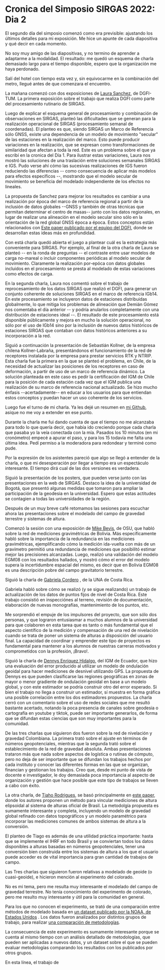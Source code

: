 # Cronica del Simposio SIRGAS 2022: Dia 2

El segundo día del simposio comenzó como era previsible: ajustando los últimos
detalles para mi exposición. Me hice un apunte de cada diapositiva y qué decir
en cada momento.

No soy muy amigo de las diapositivas, y no termino de aprender a adaptarme a la
modalidad. El resultado: me quedó un esquema de charla demasiado largo para el
tiempo disponible, espero que la organización me haya perdonado.

Salí del hotel con tiempo esta vez y, sin equivocarme en la combinación del metro,
 llegué antes de que comenzara el encuentro.

La mañana comenzó con dos exposiciones de
[Laura Sanchez](https://www.dgfi.tum.de/en/staff/sanchez-laura/), de DGFI-TUM.
La primera exposición sobre el trabajo que realiza DGFI como parte del procesamiento
rutinario de SIRGAS.

Luego de explicar el esquema general de procesamiento y combinación de
observaciones en SIRGAS, planteó las dificultades que se generan para la
realización operacional de SIRGAS (procesamiento semanal de coordenadas).  El
planteo es que, siendo SIRGAS un Marco de Referencia sólo GNSS, existe una
dependencia de un modelo de movimiento "secular" de las estaciones en la
realización del marco. Esto puede producir variaciones en la realización, que
se expresan como transformaciones de similaridad que afectan a toda la red.
Este es un problema sobre el que ya escribí en la cronica del Día 1.  Para
ilustrar estas variaciones, Laura nos mostró las soluciones de una traslación
entre soluciones semanales SIRGAS e IGS. Pudo verse ahí cómo las sucesivas
realizaciones de IGS fueron reduciendo las diferencias -- como consecuencia de
aplicar más modelos para efectos específicos --, mostrando que el modelo secular
de movimiento se beneficia del modelado independiente de los efectos no lineales.

La propuesta de Sanchez para mejorar los resultados es cambiar a una
realización por época del marco de referencia regional a partir de la inclusión
de datos globales --GNSS y también de otras técnicas que permitan determinar el
centro de masas-- junto con los datos regionales, en lugar de realizar una
alineación en el modelo secular sino sólo en la orientación de la red global
GNSS época a época. Estos conceptos están relacionados con [Este paper
publicado por el equipo del
DGFI](https://agupubs.onlinelibrary.wiley.com/doi/epdf/10.1029/2021JB023880),
donde se desarrollan estas ideas más en profundidad.

Con está charla quedó abierta el juego a plantear cuál es la estrategia más
conveniente para SIRGAS. Por ejemplo, al final de la otra charla de Laura se
planteó -- en la ronda de preguntas -- el contraste entre usar modelos de carga
no-mareal o incluir componentes periódicas al modelo secular de movimiento.
Claramente la realización por-epóca con datos globales incluidos en el
procesamiento se presta al modelado de estas variaciones como efectos de carga.

En la segunda charla, Laura nos comentó sobre el trabajo de reprocesamiento de
los datos SIRGAS que realizó el DGFI, para generar un conjunto coherente de
soluciones SIRGAS en el marco de referencia IGb14. En este procesamiento se
incluyeron datos de estaciones distribuidas globalmente, lo que mitiga los
problemas de alineación que Demián Gómez nos comentaba el día anterior -- y
podría anularlos completamente con una distribución de estaciones ideal --.  El
resultado de este procesamiento está disponible públicamente y mejora en mucho
la solución operacional, no sólo por el uso de IGb14 sino por la inclusión de
nuevos datos históricos de estaciones SIRGAS que contaban con datos históricos
anteriores a su incorporación a la red.

Siguió a continuación la presentación de Sebastián Kollner, de la empresa
chilena Kollner-Labraña, presentándonos el funcionamiento de la red de
receptores instalada por la empresa para prestar servicios RTK y NTRIP. Esta
charla fue la primera en la que se planteó el problema, en Chile, de la
necesidad de actualizar las posiciones de los receptores en caso de
deformación, a partir de uso de un marco de referencia dinámico. La solución
planteada en este caso es pedir la certificación del IGM de Chile para la
posición de cada estación cada vez que el IGM publica una realización de su
marco de referencia nacional actualizado.  Se hizo mucho énfasis
--acertadamente-- en educar a los usuarios para que entiendan estos conceptos y
puedan hacer un uso coherente de los servicios.

Luego fue el turno de mi charla. Ya les dejé un resumen en
[mi Github](https://github.com/jjclavijo/3ideas2022sirgas#readme), asique no me
voy a extender en ese punto.

Durante la charla me fui dando cuenta de que el tiempo no me alcanzaba para todo
lo que quería decir, que había ido creciendo porque cada charla que pasaba yo
la veía conectada con la mía. Pasados los 10 minutos (en mi cronómetro) empecé
a apurar el paso, y para los 15 todavía me falta una última idea. Pedí permiso
a la moderadora para redondear y terminé como pude.

Por la expresión de los asistentes pareció que algo se llegó a entender de la
charla, o que mi desesperación por llegar a tiempo era un espectáculo interesante.
El tiempo dirá cual de las dos versiones es verdadera.

Siguió la presentación de los posters, que pueden verse junto con las presentaciones
en la web de SIRGAS. Destaco la idea de la universidad de Bogotá, que presentó
algunas medidas que tomaron para ampliar la participación de la geodesia en
la universidad. Espero que estas actitudes se contagien a todas las universidades
de la región.

Después de un muy breve café retomamos las sesiones para escuchar ahora las
presentaciones sobre el modelado del campo de gravedad terrestre y sistemas de altura.

Comenzó la sesión con una exposición de
[Mike Bevis](https://earthsciences.osu.edu/people/bevis.6), de OSU, que habló
sobre la red de mediciones gravimétricas de Bolivia. Más especificamente habló
sobre la importancia de la redundancia en las mediciones gravimétricas,
ejemplificando cómo la medición ida-vuelta con más de un gravímetro permitió
una redundancia de mediciones que posibilitó estimar mejor las precisiones
alcanzadas. Luego, realizó una validación del modelo EGM08 con los resultados
hallados, y mostró cómo el error del modelo supera la incertidumbre espacial
del mismo, es decir que en Bolivia EGM08 es una descripción pobre del campo
gravitatorio terrestre.

Siguió la charla de
[Gabriela Cordero](http://www.etcg.una.ac.cr/index.php/contacto/personal-academico/4-gabriela-cordero-gamboa)
, de la UNA de Costa Rica.

Gabriela habló sobre cómo se realizó (y se sigue realizando) un trabajo de
actualización de los datos de puntos fijos de nivel de Costa Rica. Este trabajo
consistió en inspecciónes al terreno, revisión de documentación, elaboración
de nuevas monografías, mantenimiento de los puntos, etc.

Me sorprendió el empuje de los impulsores del proyecto, que son sólo dos
personas, y que lograron entusiasmar a muchos alumnos de la universidad para
que colaboren en esta tarea que es tanto o más fundamental que el aspecto
científico de la medición y compensación de una red de nivelación cuando se
trata de poner un sistema de alturas a disposición del usuario final.
La capacidad de coordinar y emprender este tipo de proyectos es fundamental
para mantener a los alumnos de nuestras carreras motivados y comprometidos
con la profesión, ¡Bravo!.

Siguió la charla de
[Dennys Enríquez Hidalgo](https://www.researchgate.net/profile/Dennys-Enriquez-Hidalgo),
del IGM de Ecuador, que hizo una evaluación del error producido al utilizar un
modelo de ondulación geoidal para hacer mediciones de desnivel utilizando GPS.
La propuesta de Dennys es que pueden clasificarse las regiones geográficas en
zonas de mayor o menor gradiente de ondulación geoidal en base a un modelo
global, y con este estimador se podría construir otro del error esperado. Si
bien el trabajo no llega a construir un estimador, sí muestra en forma gráfica
una posible correlación entre los dos estimadores propuestos. La charla cerró
con un comentario sobre el uso de redes sociales que me resultó bastante
acertado, notando la poca presencia de canales sobre geodesia o cartografía en
youtube y tiktok, puede ser importante generarlos, de forma que se difundan
estas ciencias que son muy importantes para la comunidad.

De las tres charlas que siguieron dos fueron sobre la red de nivelación y
gravedad Colombiana.  La primera trató sobre el ajuste en términos de números
geopotenciales, mientras que la segunda trató sobre el establecimiento de la
red de gravedad absoluta.  Ambas presentaciones trataron más que nada sobre
aspectos de logística o rutinas de cómputo, pero no deja de ser importante que
se difundan los trabajos hechos por cada instituto y conocer las diferentes
formas en las que se organizan, financian y gestionan los trabajos. Creo que,
desde mi punto de vista de docente e investigador, le doy demasiada poca
importancia al aspecto de organización y gestión que hace posible que este tipo
de trabajos se lleven a cabo con éxito.

La otra charla, de
[Tiaho Rodrigues](https://www.researchgate.net/profile/Tiago-Lima-Rodrigues),
se basó principalmente en [este paper](https://www.scielo.br/j/bcg/a/Xmq8mCrKhjRvJwTBMQnzZkH/),
donde los autores proponen un método para vincular mediciones de altura elipsoidal
al sistema de alturas oficial de Brasil. La metodolgía propuesta es sumamente interesante
y completa, incluyendo un modelo de gravedad global refinado con datos topográficos
y un modelo paramétrico para incorporar las mediciones comunes de ambos
sistemas de altura a la conversión.

El planteo de Tiago es además de una utilidad práctica importante: hasta que
se implemente el IHRF en todo Brasil y se conviertan todos los datos disponibles
a alturas basadas en números geopotenciales, tener una conversión bien construida
 entre los sistemas de altura a los que el usuario puede acceder es de vital
importancia para gran cantidad de trabajos de campo.

Las Tres charlas que siguieron fueron relativas a modelado de geoide
(o cuasi-geoide), e hicieron mención al experimento del colorado.

No es mi tema, pero me resulta muy interesante el modelado del campo de gravedad
terrestre. No tenía conocimiento del experimento de colorado, pero me resulto
muy interesante y útil para la comunidad en general.

Para los que no conocen el experimento, se trató de una comparación entre métodos
de modelado basada en [un dataset publicado por la NOAA, de Estados Unidos](https://geodesy.noaa.gov/GEOID/research/co-cm-experiment/)
. Los datos fueron analizados por distintos grupos de trabajo, para realizar
[una comparación de metodologías](https://link.springer.com/article/10.1007/s00190-021-01567-9).

La consecuencia de este experimento es sumamente interesante porque se cuenta
al mismo tiempo con un análisis detallado de metodologías, que pueden ser aplicadas
a nuevos datos, y un dataset sobre el que se pueden evaluar metodologías comparando
los resultados con los publicados por otros grupos.

En esta línea, el trabajo de



